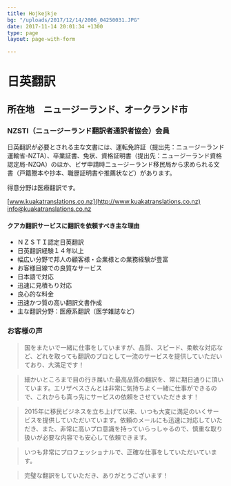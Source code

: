```yaml
---
title: Hojkejkje
bg: "/uploads/2017/12/14/2006_04250031.JPG"
date: 2017-11-14 20:01:34 +1300
type: page
layout: page-with-form

---
```

# 日英翻訳

## 所在地　ニュージーランド、オークランド市

### NZSTI（ニュージーランド翻訳者通訳者協会）会員

日英翻訳が必要とされる主な文書には、運転免許証（提出先：ニュージーランド運輸省-NZTA）、卒業証書、免状、資格証明書（提出先：ニュージーランド資格認定局-NZQA）のほか、ビザ申請時ニュージーランド移民局から求められる文書（戸籍謄本や抄本、職歴証明書や推薦状など）があります。

得意分野は医療翻訳です。

[www.kuakatranslations.co.nz](http://www.kuakatranslations.co.nz)
[info@kuakatranslations.co.nz](mailto:info@kuakatranslations.co.nz)

#### クアカ翻訳サービスに翻訳を依頼すべき主な理由

* ＮＺＳＴＩ認定日英翻訳
* 日英翻訳経験１４年以上
* 幅広い分野で邦人の顧客様・企業様との業務経験が豊富
* お客様目線での良質なサービス
* 日本語で対応
* 迅速に見積もり対応
* 良心的な料金
* 迅速かつ質の高い翻訳文書作成
* 主な翻訳分野：医療系翻訳（医学雑誌など）

### お客様の声

> 国をまたいで一緒に仕事をしていますが、品質、スピード、柔軟な対応など、どれを取っても翻訳のプロとして一流のサービスを提供していただいており、大満足です！    

> 細かいところまで目の行き届いた最高品質の翻訳を、常に期日通りに頂いています。エリザベスさんとは非常に気持ちよく一緒に仕事ができるので、これからも真っ先にサービスの依頼をさせていただきます！    

> 2015年に移民ビジネスを立ち上げて以来、いつも大変に満足のいくサービスを提供していただいています。依頼のメールにも迅速に対応していただき、また、非常に高いプロ意識を持っていらっしゃるので、慎重な取り扱いが必要な内容でも安心して依頼できます。    

> いつも非常にプロフェッショナルで、正確な仕事をしていただいています。    

> 完璧な翻訳をしていただき、ありがとうございます！    